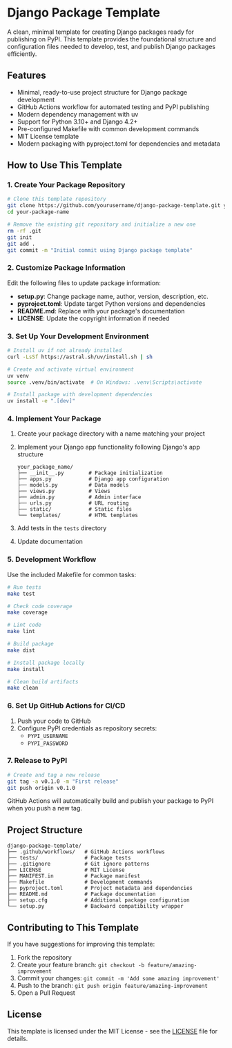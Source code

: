 # Django Package Template

A clean, minimal template for creating Django packages ready for publishing on PyPI. This template provides the foundational structure and configuration files needed to develop, test, and publish Django packages efficiently.

## Features

- Minimal, ready-to-use project structure for Django package development
- GitHub Actions workflow for automated testing and PyPI publishing
- Modern dependency management with uv
- Support for Python 3.10+ and Django 4.2+
- Pre-configured Makefile with common development commands
- MIT License template
- Modern packaging with pyproject.toml for dependencies and metadata



## How to Use This Template

### 1. Create Your Package Repository

```bash
# Clone this template repository
git clone https://github.com/yourusername/django-package-template.git your-package-name
cd your-package-name

# Remove the existing git repository and initialize a new one
rm -rf .git
git init
git add .
git commit -m "Initial commit using Django package template"
```

### 2. Customize Package Information

Edit the following files to update package information:

- **setup.py**: Change package name, author, version, description, etc.
- **pyproject.toml**: Update target Python versions and dependencies
- **README.md**: Replace with your package's documentation
- **LICENSE**: Update the copyright information if needed

### 3. Set Up Your Development Environment

```bash
# Install uv if not already installed
curl -LsSf https://astral.sh/uv/install.sh | sh

# Create and activate virtual environment
uv venv
source .venv/bin/activate  # On Windows: .venv\Scripts\activate

# Install package with development dependencies
uv install -e ".[dev]"
```

### 4. Implement Your Package

1. Create your package directory with a name matching your project
2. Implement your Django app functionality following Django's app structure

   ```text
   your_package_name/
   ├── __init__.py        # Package initialization
   ├── apps.py            # Django app configuration
   ├── models.py          # Data models
   ├── views.py           # Views
   ├── admin.py           # Admin interface
   ├── urls.py            # URL routing
   ├── static/            # Static files
   └── templates/         # HTML templates
   ```

3. Add tests in the `tests` directory
4. Update documentation

### 5. Development Workflow

Use the included Makefile for common tasks:

```bash
# Run tests
make test

# Check code coverage
make coverage

# Lint code
make lint

# Build package
make dist

# Install package locally
make install

# Clean build artifacts
make clean
```

### 6. Set Up GitHub Actions for CI/CD

1. Push your code to GitHub
2. Configure PyPI credentials as repository secrets:
   - `PYPI_USERNAME`
   - `PYPI_PASSWORD`

### 7. Release to PyPI

```bash
# Create and tag a new release
git tag -a v0.1.0 -m "First release"
git push origin v0.1.0
```

GitHub Actions will automatically build and publish your package to PyPI when you push a new tag.

## Project Structure

```text
django-package-template/
├── .github/workflows/   # GitHub Actions workflows
├── tests/               # Package tests
├── .gitignore           # Git ignore patterns
├── LICENSE              # MIT License
├── MANIFEST.in          # Package manifest
├── Makefile             # Development commands
├── pyproject.toml       # Project metadata and dependencies
├── README.md            # Package documentation
├── setup.cfg            # Additional package configuration
└── setup.py             # Backward compatibility wrapper
```

## Contributing to This Template

If you have suggestions for improving this template:

1. Fork the repository
2. Create your feature branch: `git checkout -b feature/amazing-improvement`
3. Commit your changes: `git commit -m 'Add some amazing improvement'`
4. Push to the branch: `git push origin feature/amazing-improvement`
5. Open a Pull Request

## License

This template is licensed under the MIT License - see the [LICENSE](LICENSE) file for details.
